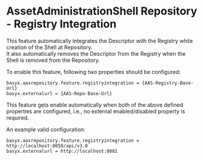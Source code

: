 # AssetAdministrationShell Repository - Registry Integration
This feature automatically integrates the Descriptor with the Registry while creation of the Shell at Repository. <br>
It also automatically removes the Descriptor from the Registry when the Shell is removed from the Repository. 

To enable this feature, following two properties should be configured:

```
basyx.aasrepository.feature.registryintegration = {AAS-Registry-Base-Url}
basyx.externalurl = {AAS-Repo-Base-Url}
```

This feature gets enable automatically when both of the above defined properties are configured, i.e., no external enabled/disabled property is required.

An example valid configuration:

```
basyx.aasrepository.feature.registryintegration = http://localhost:8050/api/v3.0
basyx.externalurl = http://localhost:8081
```